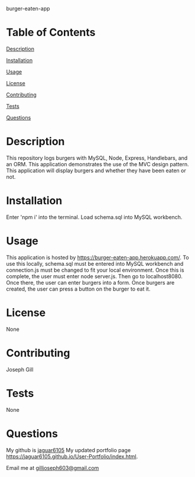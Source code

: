burger-eaten-app

# Table of Contents

[Description](#description) 

[Installation](#installation)

[Usage](#usage)

[License](#license)

[Contributing](#contributing)

[Tests](#tests)

[Questions](#questions)
    
# Description 
This repository logs burgers with MySQL, Node, Express, Handlebars, and an ORM.  This application demonstrates the use of the MVC design pattern.  This application will display burgers and whether they have been eaten or not.

# Installation

Enter 'npm i' into the terminal.  Load schema.sql into MySQL workbench.

# Usage
This application is hosted by https://burger-eaten-app.herokuapp.com/.  To use this locally, schema.sql must be entered into MySQL workbench and connection.js must be changed to fit your local environment.  Once this is complete, the user must enter node server.js.  Then go to localhost8080.  Once there, the user can enter burgers into a form.  Once burgers are created, the user can press a button on the burger to eat it.

# License
None

# Contributing
Joseph Gill

# Tests
None

# Questions
My github is [jaguar6105](https://github.com/jaguar6105)
My updated portfolio page https://jaguar6105.github.io/User-Portfolio/index.html.

Email me at gilljoseph603@gmail.com
    
    
    